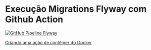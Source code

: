# Execução Migrations Flyway com Github Action 
[![GitHub Pipeline Flyway](https://github.com/jairosousa/perform_migration_flw/actions/workflows/flw-action.yml/badge.svg)](https://github.com/jairosousa/perform_migration_flw/actions/workflows/flw-action-reusable.yml)

[Criando uma ação de contêiner do Docker](https://docs.github.com/pt/actions/creating-actions/creating-a-docker-container-action)